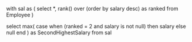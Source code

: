 with sal as (
select 
   *, 
   rank() over (order by salary desc) as ranked
from Employee 
)

select 
   max( 
    case when (ranked = 2 and salary is not null)  then salary
    else null end
    ) as  SecondHighestSalary
 from sal
